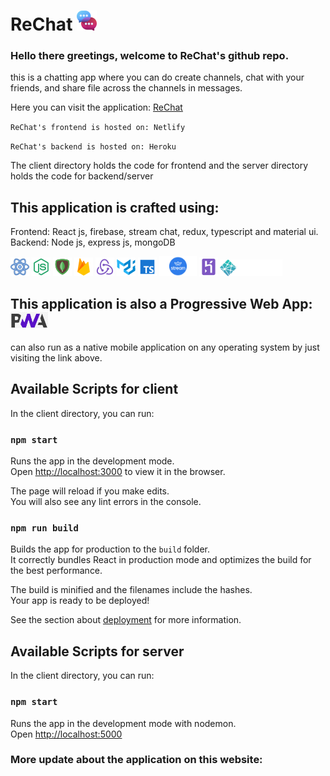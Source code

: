 # ReChat  ![](readmeImages/favicon-32x32.png)


### Hello there greetings, welcome to ReChat's github repo.

this is a chatting app where you can do create channels, chat with your friends, and share file across the channels in messages.

Here you can visit the application: [ReChat](https://rechatt.netlify.app/)

 `ReChat's frontend is hosted on: Netlify`

 `ReChat's backend is hosted on: Heroku`
 
 The client directory holds the code for frontend and the server directory holds the code for backend/server

## This application is crafted using: <br />
Frontend: React js, firebase, stream chat, redux, typescript and material ui. <br />
Backend: Node js, express js, mongoDB

![](readmeImages/react.png) ![](readmeImages/node-js.png) ![](readmeImages/mongodb.png) ![](readmeImages/firebase.png) ![](readmeImages/redux.png) ![](readmeImages/mui.png) ![](readmeImages/typescript.png) <img src='readmeImages/stream-chat.png' width='60' /> ![](readmeImages/heroku.png) <img src='readmeImages/netlify-hosting.png' width='100' />

## This application is also a Progressive Web App:  <img src='readmeImages/pwa.png' width='60' /> 

can also run as a native mobile application on any operating system by just visiting the link above.

## Available Scripts for client

In the client directory, you can run:

### `npm start`

Runs the app in the development mode.\
Open [http://localhost:3000](http://localhost:3000) to view it in the browser.

The page will reload if you make edits.\
You will also see any lint errors in the console.

### `npm run build`

Builds the app for production to the `build` folder.\
It correctly bundles React in production mode and optimizes the build for the best performance.

The build is minified and the filenames include the hashes.\
Your app is ready to be deployed!

See the section about [deployment](https://facebook.github.io/create-react-app/docs/deployment) for more information.

## Available Scripts for server

In the client directory, you can run:

### `npm start`

Runs the app in the development mode with nodemon.\
Open [http://localhost:5000](http://localhost:5000)

### More update about the application on this website: 
